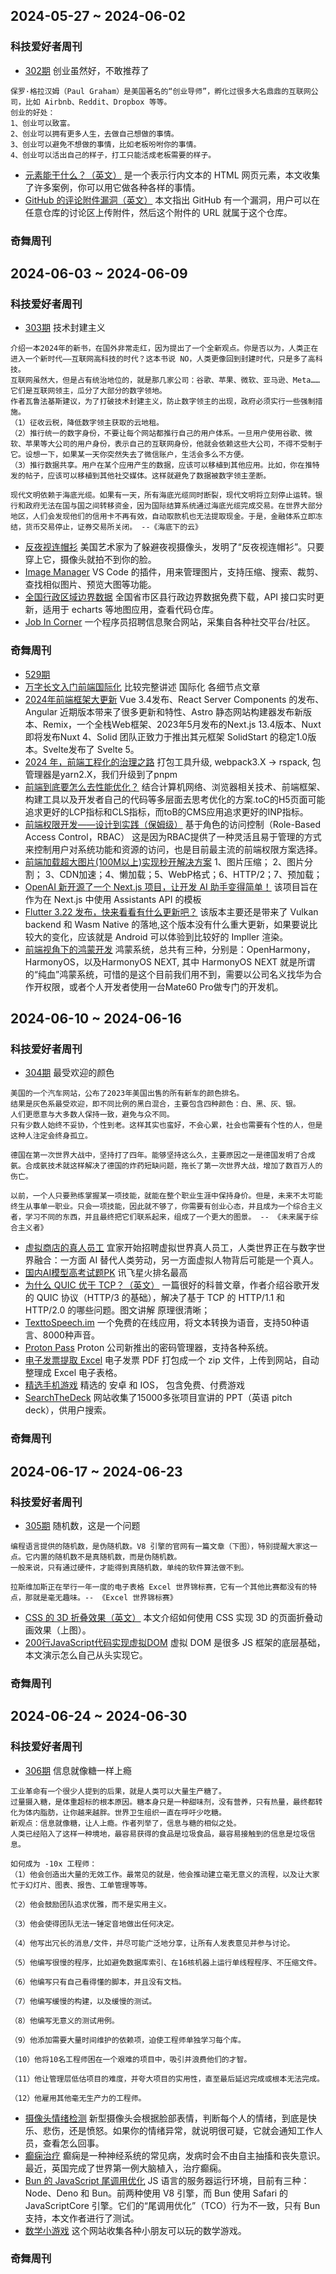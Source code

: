 ## 2024-05-27 ~ 2024-06-02
### 科技爱好者周刊
* [302期](https://github.com/ruanyf/weekly/blob/master/docs/issue-302.md) 创业虽然好，不敢推荐了
```
保罗·格拉汉姆（Paul Graham）是美国著名的“创业导师”，孵化过很多大名鼎鼎的互联网公司，比如 Airbnb、Reddit、Dropbox 等等。
创业的好处：
1、创业可以致富。
2、创业可以拥有更多人生，去做自己想做的事情。
3、创业可以避免不想做的事情，比如老板吩咐你的事情。
4、创业可以活出自己的样子，打工只能活成老板需要的样子。
```
* [<span>元素能干什么？（英文）](https://onlyspans.net/) <span>是一个表示行内文本的 HTML 网页元素，本文收集了许多案例，你可以用它做各种各样的事情。
* [GitHub 的评论附件漏洞（英文）](https://www.bleepingcomputer.com/news/security/github-comments-abused-to-push-malware-via-microsoft-repo-urls/) 本文指出 GitHub 有一个漏洞，用户可以在任意仓库的讨论区上传附件，然后这个附件的 URL 就属于这个仓库。


### 奇舞周刊

## 2024-06-03 ~ 2024-06-09
### 科技爱好者周刊
* [303期](https://github.com/ruanyf/weekly/blob/master/docs/issue-303.md) 技术封建主义
```
介绍一本2024年的新书，在国外非常走红，因为提出了一个全新观点。你是否以为，人类正在进入一个新时代——互联网高科技的时代？这本书说 NO，人类更像回到封建时代，只是多了高科技。
互联网虽然大，但是占有统治地位的，就是那几家公司：谷歌、苹果、微软、亚马逊、Meta……它们是互联网领主，瓜分了大部分的数字领地。
作者瓦鲁法基斯建议，为了打破技术封建主义，防止数字领主的出现，政府必须实行一些强制措施。
（1）征收云税，降低数字领主获取的云地租。
（2）推行统一的数字身份，不要让每个网站都推行自己的用户体系。一旦用户使用谷歌、微软、苹果等大公司的用户身份，表示自己的互联网身份，他就会依赖这些大公司，不得不受制于它。设想一下，如果某一天你突然失去了微信账户，生活会多么不方便。
（3）推行数据共享。用户在某个应用产生的数据，应该可以移植到其他应用。比如，你在推特发的帖子，应该可以移植到其他社交媒体。这样就避免了数据被数字领主垄断。

现代文明依赖于海底光缆。如果有一天，所有海底光缆同时断裂，现代文明将立刻停止运转。银行和政府无法在国与国之间转移资金，因为国际结算系统通过海底光缆完成交易。在世界大部分地区，人们会发现他们的信用卡不再有效，自动取款机也无法提取现金。于是，金融体系立即冻结，货币交易停止，证券交易所关闭。 --《海底下的云》
```
* [反夜视连帽衫](https://www.macpierce.com/the-camera-shy-hoodie) 美国艺术家为了躲避夜视摄像头，发明了“反夜视连帽衫”。只要穿上它，摄像头就拍不到你的脸。
* [Image Manager](https://github.com/hemengke1997/vscode-image-manager) VS Code 的插件，用来管理图片，支持压缩、搜索、裁剪、查找相似图片、预览大图等功能。
* [全国行政区域边界数据](https://geojson.hxkj.vip/) 全国省市区县行政边界数据免费下载，API 接口实时更新，适用于 echarts 等地图应用，查看代码仓库。
* [Job In Corner](https://jobincorner.com/) 一个程序员招聘信息聚合网站，采集自各种社交平台/社区。


### 奇舞周刊
* [529期](https://mp.weixin.qq.com/s?__biz=Mzg4MTYwMzY1Mw==&mid=2247511678&idx=1&sn=9e6f5b32ad905ea398416491a47f1df6&chksm=cf618b54f8160242550ca54f3ee0831f579e0d6d273b28686f69d184e6eeb323a09e1c0aee8b&scene=178&cur_album_id=1899297601078771727#rd) 
* [万字长文入门前端国际化](https://mp.weixin.qq.com/s?__biz=Mzg2ODQ1OTExOA==&mid=2247505860&idx=1&sn=38cea5166580c7ffe9954e0c13ec3e51&scene=21#wechat_redirect) 比较完整讲述 国际化 各细节点文章
* [2024年前端框架大更新](https://mp.weixin.qq.com/s?__biz=MzU2MTIyNDUwMA==&mid=2247528481&idx=1&sn=a35c2f40f53529b527c0c619d3084c04&scene=21#wechat_redirect) Vue 3.4发布、React Server Components 的发布、Angular 近期版本带来了很多更新和特性、Astro 静态网站构建器发布新版本、Remix，一个全栈Web框架、2023年5月发布的Next.js 13.4版本、Nuxt 即将发布Nuxt 4、Solid 团队正致力于推出其元框架 SolidStart 的稳定1.0版本。Svelte发布了 Svelte 5。
* [2024 年，前端工程化的治理之路](https://mp.weixin.qq.com/s?__biz=MzI3NTM5NDgzOA==&mid=2247515929&idx=1&sn=a1078b2882b80a3f1c6797f2b221b226&scene=21#wechat_redirect) 打包工具升级, webpack3.X -> rspack, 包管理器是yarn2.X，我们升级到了pnpm
* [前端到底要怎么去性能优化？](https://mp.weixin.qq.com/s?__biz=MzI0MzIyMDM5Ng==&mid=2649860853&idx=2&sn=a5fc4d546f3612f42428181a96ed8d15&scene=21#wechat_redirect) 结合计算机网络、浏览器相关技术、前端框架、构建工具以及开发者自己的代码等多层面去思考优化的方案.toC的H5页面可能追求更好的LCP指标和CLS指标，而toB的CMS应用追求更好的INP指标。
* [前端权限开发——设计到实践（保姆级）](https://mp.weixin.qq.com/s?__biz=MzIyMDkwODczNw==&mid=2247506418&idx=1&sn=cc1ae3f65255f45beb1f5e829c159ddf&scene=21#wechat_redirect) 基于角色的访问控制（Role-Based Access Control，RBAC） 这是因为RBAC提供了一种灵活且易于管理的方式来控制用户对系统功能和资源的访问，也是目前最主流的前端权限方案选择。
* [前端加载超大图片(100M以上)实现秒开解决方案](https://mp.weixin.qq.com/s?__biz=MzAxODE2MjM1MA==&mid=2651619217&idx=2&sn=9b45a15f704541ee183ff50e5e24775e&scene=21#wechat_redirect) 1、图片压缩； 2、图片分割； 3、CDN加速；4、懒加载；5、WebP格式；6、HTTP/2；7、预加载；
* [OpenAI 新开源了一个 Next.js 项目，让开发 AI 助手变得简单！](https://mp.weixin.qq.com/s?__biz=MzI2MjcxNTQ0Nw==&mid=2247507100&idx=1&sn=9b8ea37eed4ede92422ecf9952a26248&scene=21#wechat_redirect) 该项目旨在作为在 Next.js 中使用 Assistants API 的模板
* [Flutter 3.22 发布，快来看看有什么更新吧？](https://mp.weixin.qq.com/s?__biz=Mzg3NTA3MDIxOA==&mid=2247491371&idx=1&sn=6cd072927e4c64fa285fb4c73cd5c9d6&scene=21#wechat_redirect) 该版本主要还是带来了 Vulkan backend 和 Wasm Native 的落地,这个版本没有什么重大更新，如果要说比较大的变化，应该就是 Android 可以体验到比较好的 Impller 渲染。
* [前端视角下的鸿蒙开发](https://mp.weixin.qq.com/s?__biz=MzIzNTUyMDE2Nw==&mid=2247585315&idx=1&sn=8d1731fc7d9e9e686f69d105e74badd2&scene=21#wechat_redirect) 鸿蒙系统，总共有三种，分别是：OpenHarmony，HarmonyOS，以及HarmonyOS NEXT, 其中 HarmonyOS NEXT 就是所谓的“纯血”鸿蒙系统，可惜的是这个目前我们用不到，需要以公司名义找华为合作开权限，或者个人开发者使用一台Mate60 Pro做专门的开发机。


## 2024-06-10 ~ 2024-06-16
### 科技爱好者周刊
* [304期](https://github.com/ruanyf/weekly/blob/master/docs/issue-304.md) 最受欢迎的颜色
```
美国的一个汽车网站，公布了2023年美国出售的所有新车的颜色排名。
结果是灰色系最受欢迎，即不同比例的黑白混合，主要包含四种颜色：白、黑、灰、银。
人们更愿意与大多数人保持一致，避免与众不同。
只有少数人始终不妥协，个性到老。这样其实也蛮好，不会心累，社会也需要有个性的人，但是这种人注定会终身孤立。

德国在第一次世界大战中，坚持打了四年。能够坚持这么久，主要原因之一是德国发明了合成氨。合成氨技术就这样解决了德国的炸药短缺问题，拖长了第一次世界大战，增加了数百万人的伤亡。

以前，一个人只要熟练掌握某一项技能，就能在整个职业生涯中保持身价。但是，未来不太可能终生从事单一职业。只会一项技能，因此就不够了，你需要有创业心态，并且成为一个综合主义者，学习不同的东西，并且最终把它们联系起来，组成了一个更大的图景。 -- 《未来属于综合主义者》
```
* [虚拟商店的真人员工](https://www.cnn.com/2024/06/07/tech/ikea-job-roblox-intl-scli-gbr/index.html) 宜家开始招聘虚拟世界真人员工，人类世界正在与数字世界融合：一方面 AI 替代人类劳动，另一方面虚拟人物背后可能是一个真人。
* [国内AI模型高考试题PK](https://www.cnbeta.com.tw/articles/tech/1434322.htm) 讯飞星火排名最高
* [为什么 QUIC 优于 TCP？（英文）](https://engineeringatscale.substack.com/p/how-quic-is-displacing-tcp-for-speed) 一篇很好的科普文章，作者介绍谷歌开发的 QUIC 协议（HTTP/3 的基础），解决了基于 TCP 的 HTTP/1.1 和 HTTP/2.0 的哪些问题。图文讲解 原理很清晰；
* [TexttoSpeech.im](https://texttospeech.im/zh-CN) 一个免费的在线应用，将文本转换为语音，支持50种语言、8000种声音。
* [Proton Pass](https://proton.me/pass) Proton 公司新推出的密码管理器，支持各种系统。
* [电子发票提取 Excel](https://airegex.cn/) 电子发票 PDF 打包成一个 zip 文件，上传到网站，自动整理成 Excel 电子表格。
* [精选手机游戏](https://nobsgames.stavros.io/android/?name=&genre=&rating__gt=&price=free) 精选的 安卓 和 IOS， 包含免费、付费游戏
* [SearchTheDeck](https://searchthedeck.com/) 网站收集了15000多张项目宣讲的 PPT（英语 pitch deck），供用户搜索。

### 奇舞周刊


## 2024-06-17 ~ 2024-06-23
### 科技爱好者周刊
* [305期](https://github.com/ruanyf/weekly/blob/master/docs/issue-305.md) 随机数，这是一个问题
```
编程语言提供的随机数，是伪随机数。V8 引擎的官网有一篇文章（下图），特别提醒大家这一点。它内置的随机数不是真随机数，而是伪随机数。
一般来说，只有通过硬件，才能得到真随机数，单纯的软件算法做不到。

拉斯维加斯正在举行一年一度的电子表格 Excel 世界锦标赛，它有一个其他比赛都没有的特点，那就是毫无趣味。-- 《Excel 世界锦标赛》
```
* [CSS 的 3D 折叠效果（英文）](https://www.joshwcomeau.com/react/folding-the-dom/) 本文介绍如何使用 CSS 实现 3D 的页面折叠动画效果（上图）。
* [200行JavaScript代码实现虚拟DOM](https://lazamar.github.io/virtual-dom/) 虚拟 DOM 是很多 JS 框架的底层基础，本文演示怎么自己从头实现它。

### 奇舞周刊


## 2024-06-24 ~ 2024-06-30
### 科技爱好者周刊
* [306期](https://github.com/ruanyf/weekly/blob/master/docs/issue-306.md) 信息就像糖一样上瘾
```
工业革命有一个很少人提到的后果，就是人类可以大量生产糖了。
过量摄入糖，是体重超标的根本原因。糖本身只是一种甜味剂，没有营养，只有热量，最终都转化为体内脂肪，让你越来越胖。世界卫生组织一直在呼吁少吃糖。
新观点：信息就像糖，让人上瘾。作者列举了，信息与糖的相似之处。
人类已经陷入了这样一种境地，最容易获得的食品是垃圾食品，最容易接触到的信息是垃圾信息。

如何成为 -10x 工程师：
（1）他会创造出大量的无效工作。最常见的就是，他会推动建立毫无意义的流程，以及让大家忙于幻灯片、图表、报告、工单管理等等。

（2）他会鼓励团队追求优雅，而不是实用主义。

（3）他会使得团队无法一锤定音地做出任何决定。

（4）他写出冗长的消息/文件，并尽可能广泛地分享，让所有人发表意见并参与讨论。

（5）他编写很慢的程序，比如避免数据库索引、在16核机器上运行单线程程序、不压缩文件。

（6）他编写只有自己看得懂的脚本，并且没有文档。

（7）他编写缓慢的构建，以及缓慢的测试。

（8）他编写无意义的测试用例。

（9）他添加需要大量时间维护的依赖项，迫使工程师单独学习每个库。

（10）他将10名工程师困在一个艰难的项目中，吸引并浪费他们的才智。

（11）他让管理层低估项目的难度，并夸大项目的实用性，直至最后延迟完成或根本无法完成。

（12）他雇用其他毫无生产力的工程师。
```
* [摄像头情绪检测](https://www.wired.com/story/amazon-ai-cameras-emotions-uk-train-passengers/) 新型摄像头会根据脸部表情，判断每个人的情绪，到底是快乐、悲伤，还是愤怒。如果你的情绪异常，就说明很可疑，它就会通知工作人员，查看怎么回事。
* [癫痫治疗](https://www.bbc.com/news/articles/cg33kgd81mvo) 癫痫是一种神经系统的常见病，发病时会不由自主抽搐和丧失意识。最近，英国完成了世界第一例大脑植入，治疗癫痫。
* [Bun 的 JavaScript 尾调用优化](https://www.onsclom.net/posts/javascript-tco) JS 语言的服务器运行环境，目前有三种：Node、Deno 和 Bun。前两种使用 V8 引擎，而 Bun 使用 Safari 的 JavaScriptCore 引擎。它们的“尾调用优化”（TCO）行为不一致，只有 Bun 支持，本文作者进行了测试。
* [数学小游戏](https://jrmf.org/puzzle/) 这个网站收集各种小朋友可以玩的数学游戏。

### 奇舞周刊